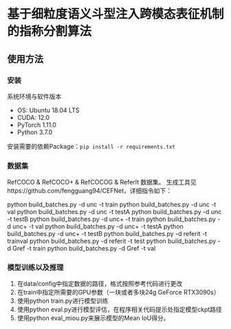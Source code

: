 # 基于细粒度语义斗型注入跨模态表征机制的指称分割算法

## 使用方法

### 安装

系统环境与软件版本

- OS: Ubuntu 18.04 LTS
- CUDA: 12.0
- PyTorch 1.11.0
- Python 3.7.0

安装需要的依赖Package：`pip install -r requirements.txt`

### 数据集

RefCOCO & RefCOCO+ & RefCOCOG & ReferIt 数据集。
生成工具见https://github.com/fengguang94/CEFNet，详细指令如下：

python build_batches.py -d unc -t train
python build_batches.py -d unc -t val
python build_batches.py -d unc -t testA
python build_batches.py -d unc -t testB
python build_batches.py -d unc+ -t train
python build_batches.py -d unc+ -t val
python build_batches.py -d unc+ -t testA
python build_batches.py -d unc+ -t testB
python build_batches.py -d referit -t trainval
python build_batches.py -d referit -t test
python build_batches.py -d Gref -t train
python build_batches.py -d Gref -t val

### 模型训练以及推理

1. 在data/config中指定数据的路径，格式按照参考代码进行更改
2. 在train中指定所需要的GPU参数（一块或者多块24g GeForce RTX3090s）
3. 使用python train.py进行模型训练
4. 使用python eval.py进行模型评估，在程序相关代码提示处指定模型ckpt路径
5. 使用python eval_miou.py来展示模型的Mean IoU得分。




